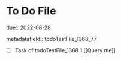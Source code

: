 # To Do File

due:: 2022-08-28

metadatafield:: todoTestFile_1368_77

- [ ] Task of todoTestFile_1368 1 [[Query me]]
